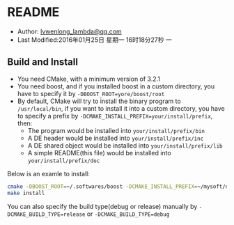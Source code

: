 # README

* Author: lvwenlong_lambda@qq.com
* Last Modified:2016年01月25日 星期一 16时18分27秒 一

## Build and Install

* You need CMake, with a minimum version of 3.2.1
* You need boost, and if you installed boost in a custom directory, you have to specify it by `-DBOOST_ROOT=yore/boost/root`
* By default, CMake will try to install the binary program to `/usr/local/bin`, if you want to install it into a custom directory, you have to specify a prefix by `-DCMAKE_INSTALL_PREFIX=your/install/prefix`, then: 
    * The program would be installed into `your/install/prefix/bin`
    * A DE header would be installed into `your/install/prefix/inc`
    * A DE shared object would be installed into `your/install/prefix/lib`
    * A simple README(this file) would be installed into `your/install/prefix/doc`

Below is an examle to install:

```bash
cmake -DBOOST_ROOT=~/.softwares/boost -DCMAKE_INSTALL_PREFIX=~/mysoft/de-hspice
make install
```

You can also specify the build type(debug or release) manually by `-DCMAKE_BUILD_TYPE=release` or `-DCMAKE_BUILD_TYPE=debug`
